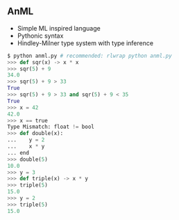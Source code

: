 ## AnML
* Simple ML inspired language
* Pythonic syntax
* Hindley-Milner type system with type inference

```python
$ python anml.py # recommended: rlwrap python anml.py
>>> def sqr(x) -> x * x
>>> sqr(5) + 9
34.0
>>> sqr(5) + 9 > 33
True
>>> sqr(5) + 9 > 33 and sqr(5) + 9 < 35
True
>>> x = 42
42.0
>>> x == true
Type Mismatch: float != bool
>>> def double(x):
...    y = 2
...    x * y
... end
>>> double(5)
10.0
>>> y = 3
>>> def triple(x) -> x * y
>>> triple(5)
15.0
>>> y = 2
>>> triple(5)
15.0
```

